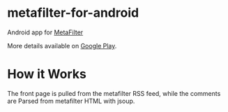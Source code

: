 metafilter-for-android
======================

Android app for [MetaFilter](www.metafilter.com)

More details available on [Google Play](https://play.google.com/store/apps/details?id=mpt.metafilter).

How it Works
============

The front page is pulled from the metafilter RSS feed, while the comments are Parsed from metafilter HTML with jsoup.
